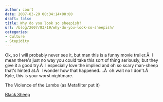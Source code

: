 ```yaml
---
author: court
date: 2007-03-20 00:34:14+00:00
draft: false
title: Why do you look so sheepish?
url: /blog/2007/03/19/why-do-you-look-so-sheepish/
categories:
- Culture
- Stupidity
---
```


Ok, so I will probably never see it, but man this is a funny movie trailer.Â  I mean there's just no way you could take this sort of thing seriously, but they give it a good try.Â  I especially love the implied and oh so scary man-sheep that's hinted at.Â  I wonder how that happened....Â  oh wait no I don't.Â  Kyle, this is your worst nightmare.

The Violence of the Lambs (as Metafilter put it)

[Black Sheep](http://www.apple.com/trailers/independent/blacksheep/trailer/)
